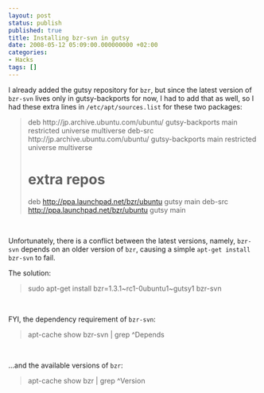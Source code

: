 ```yaml
---
layout: post
status: publish
published: true
title: Installing bzr-svn in gutsy
date: 2008-05-12 05:09:00.000000000 +02:00
categories:
- Hacks
tags: []
---
```

I already added the gutsy repository for `bzr`, but since the latest version of `bzr-svn` lives only in gutsy-backports for now, I had to add that as well, so I had these extra lines in `/etc/apt/sources.list` for these two packages:

<blockquote>deb http://jp.archive.ubuntu.com/ubuntu/ gutsy-backports main restricted universe multiverse
deb-src http://jp.archive.ubuntu.com/ubuntu/ gutsy-backports main restricted universe multiverse

# extra repos
deb http://ppa.launchpad.net/bzr/ubuntu gutsy main
deb-src http://ppa.launchpad.net/bzr/ubuntu gutsy main
</blockquote><br />

Unfortunately, there is a conflict between the latest versions, namely, `bzr-svn` depends on an older version of `bzr`, causing a simple `apt-get install bzr-svn` to fail.

The solution:
<blockquote>sudo apt-get install bzr=1.3.1~rc1-0ubuntu1~gutsy1 bzr-svn</blockquote><br />

FYI, the dependency requirement of `bzr-svn`:<blockquote>apt-cache show bzr-svn | grep ^Depends</blockquote><br />

...and the available versions of `bzr`:<blockquote>apt-cache show bzr | grep ^Version</blockquote>
